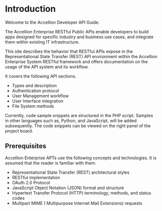 # Introduction

Welcome to the Accellion Developer API Guide.

The Accellion Enterprise RESTful Public APIs enable developers to build apps designed for specific industry and business use cases, and integrate them within existing IT infrastructure.

This site describes the behavior that RESTful APIs expose in the Representational State Transfer (REST) API environment within the Accellion Enterprise System RESTful framework and offers documentation on the usage of the API system and its workflow. 

It covers the following API sections. 

*	Types and description
*	Authentication protocol 
*	User Management workflow
*	User Interface integration
*	File System methods 

Currently, code sample snippets are structured in the PHP script. Samples in other languages such as, Python, and JavaScript, will be added subsequently. The code snippets can be viewed on the right panel of the project board.

## Prerequisites
Accellion Enterprise APTs use the following concepts and technologies. It is assumed that the reader is familiar with them.

* Representational State Transfer (REST) architectural styles  
*	RESTful implementation
* OAuth 2.0 Protocol
* JavaScript Object Notation (JSON) format and structure
* Hypertext Transfer Protocol (HTTP) terminology, methods, and status codes
* Multipart MIME ( Multipurpose Internet Mail Extensions) requests


